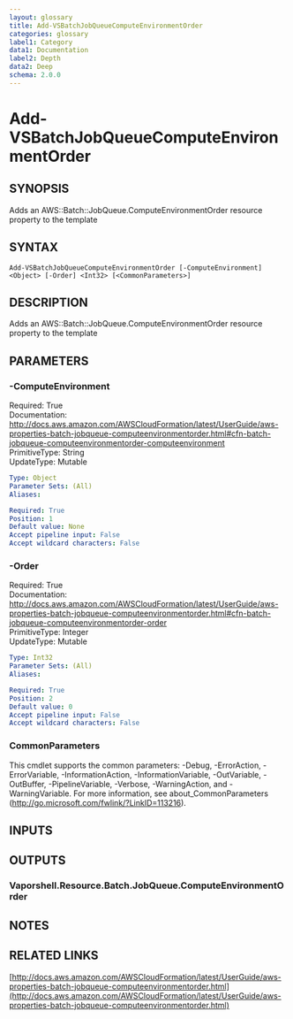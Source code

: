 ```yaml
---
layout: glossary
title: Add-VSBatchJobQueueComputeEnvironmentOrder
categories: glossary
label1: Category
data1: Documentation
label2: Depth
data2: Deep
schema: 2.0.0
---
```


# Add-VSBatchJobQueueComputeEnvironmentOrder

## SYNOPSIS
Adds an AWS::Batch::JobQueue.ComputeEnvironmentOrder resource property to the template

## SYNTAX

```
Add-VSBatchJobQueueComputeEnvironmentOrder [-ComputeEnvironment] <Object> [-Order] <Int32> [<CommonParameters>]
```

## DESCRIPTION
Adds an AWS::Batch::JobQueue.ComputeEnvironmentOrder resource property to the template

## PARAMETERS

### -ComputeEnvironment
Required: True    
Documentation: http://docs.aws.amazon.com/AWSCloudFormation/latest/UserGuide/aws-properties-batch-jobqueue-computeenvironmentorder.html#cfn-batch-jobqueue-computeenvironmentorder-computeenvironment    
PrimitiveType: String    
UpdateType: Mutable

```yaml
Type: Object
Parameter Sets: (All)
Aliases:

Required: True
Position: 1
Default value: None
Accept pipeline input: False
Accept wildcard characters: False
```

### -Order
Required: True    
Documentation: http://docs.aws.amazon.com/AWSCloudFormation/latest/UserGuide/aws-properties-batch-jobqueue-computeenvironmentorder.html#cfn-batch-jobqueue-computeenvironmentorder-order    
PrimitiveType: Integer    
UpdateType: Mutable

```yaml
Type: Int32
Parameter Sets: (All)
Aliases:

Required: True
Position: 2
Default value: 0
Accept pipeline input: False
Accept wildcard characters: False
```

### CommonParameters
This cmdlet supports the common parameters: -Debug, -ErrorAction, -ErrorVariable, -InformationAction, -InformationVariable, -OutVariable, -OutBuffer, -PipelineVariable, -Verbose, -WarningAction, and -WarningVariable.
For more information, see about_CommonParameters (http://go.microsoft.com/fwlink/?LinkID=113216).

## INPUTS

## OUTPUTS

### Vaporshell.Resource.Batch.JobQueue.ComputeEnvironmentOrder

## NOTES

## RELATED LINKS

[http://docs.aws.amazon.com/AWSCloudFormation/latest/UserGuide/aws-properties-batch-jobqueue-computeenvironmentorder.html](http://docs.aws.amazon.com/AWSCloudFormation/latest/UserGuide/aws-properties-batch-jobqueue-computeenvironmentorder.html)

